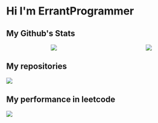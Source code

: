 # Hi I'm ErrantProgrammer

## My Github's Stats

<div style="display: flex;">
    <img style="margin:auto;" src="https://github-readme-stats.vercel.app/api?username=errantProgrammer&theme=tokyonight"/>  
    <img style="margin:auto;" src="https://github-readme-stats.vercel.app/api/top-langs/?username=errantProgrammer&theme=tokyonight&hide_progress=true"/>
</div>

<!-- <table align="center" width="100%" height="100%" >
    <tr>
        <td><img style="border: none;"  src="https://github-readme-stats.vercel.app/api?username=errantProgrammer&theme=tokyonight"></td>
        <td><img style="border: none;"  src="https://github-readme-stats.vercel.app/api/top-langs/?username=errantProgrammer&theme=tokyonight&hide_progress=true"></td>
    </tr>
</table> -->

## My repositories


<a href = "https://github.com/errantProgrammer/Algorithms">
    <img src ="https://github-readme-stats.vercel.app/api/pin/?username=errantProgrammer&repo=Algorithms&theme=tokyonight">
</a>


## My performance in leetcode
<a href="https://leetcode.com/u/errantprogrammer/">
<img src ="https://leetcard.jacoblin.cool/ErrantProgrammer?theme=dark&font=Noto%20Sans&ext=heatmap">
</a>

